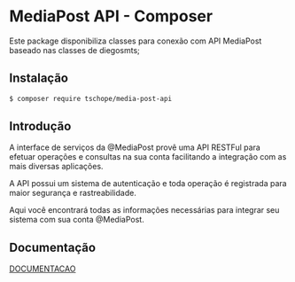 # MediaPost API - Composer

Este package disponibiliza classes para conexão com API MediaPost baseado nas classes de diegosmts;

## Instalação

```bash
$ composer require tschope/media-post-api 
```

## Introdução

A interface de serviços da @MediaPost provê uma API RESTFul para efetuar operações e consultas na sua conta facilitando a integração com as mais diversas aplicações.

A API possui um sistema de autenticação e toda operação é registrada para maior segurança e rastreabilidade.

Aqui você encontrará todas as informações necessárias para integrar seu sistema com sua conta @MediaPost.

## Documentação

[DOCUMENTACAO](https://www.mediapost.com.br/api/)
